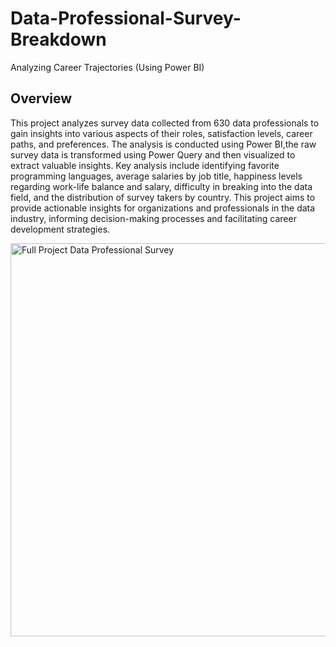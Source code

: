 # Data-Professional-Survey-Breakdown
Analyzing Career Trajectories (Using Power BI)


## Overview
This project analyzes survey data collected from 630 data professionals to gain insights into various aspects of their roles, satisfaction levels, career paths, and preferences. The analysis is conducted using Power BI,the raw survey data is transformed using Power Query and then visualized to extract valuable insights. Key analysis include identifying favorite programming languages, average salaries by job title, happiness levels regarding work-life balance and salary, difficulty in breaking into the data field, and the distribution of survey takers by country. This project aims to provide actionable insights for organizations and professionals in the data industry, informing decision-making processes and facilitating career development strategies.






<img width="629" alt="Full Project Data Professional Survey" src="https://github.com/DeepaliSukhdeve/Data-Professional-Survey-Breakdown/assets/145950963/4eb0114a-defe-4e9d-bd80-0553bbf103e2">

